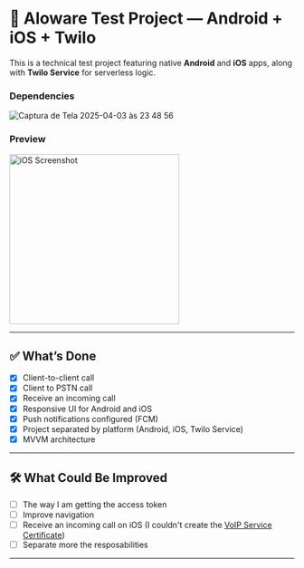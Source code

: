 # 📱 Aloware Test Project — Android + iOS + Twilo

This is a technical test project featuring native **Android** and **iOS** apps, along with **Twilo Service** for serverless logic.

### Dependencies  
![Captura de Tela 2025-04-03 às 23 48 56](https://github.com/user-attachments/assets/d78dc454-11c3-4202-892c-8b5a3324da21)

### Preview  
<img src="https://github.com/user-attachments/assets/af639463-1f9b-4dc3-bfb6-5c44609a1920" alt="iOS Screenshot" width="300" />

---

## ✅ What’s Done

- [x] Client-to-client call
- [x] Client to PSTN call
- [x] Receive an incoming call
- [x] Responsive UI for Android and iOS
- [x] Push notifications configured (FCM)
- [x] Project separated by platform (Android, iOS, Twilo Service)
- [x] MVVM architecture 

---

## 🛠 What Could Be Improved

- [ ] The way I am getting the access token
- [ ] Improve navigation
- [ ] Receive an incoming call on iOS (I couldn't create the [VoIP Service Certificate](https://www.twilio.com/docs/voice/sdks/ios/get-started#6-create-a-push-credential-with-your-voip-service-certificate))
- [ ] Separate more the resposabilities

---



